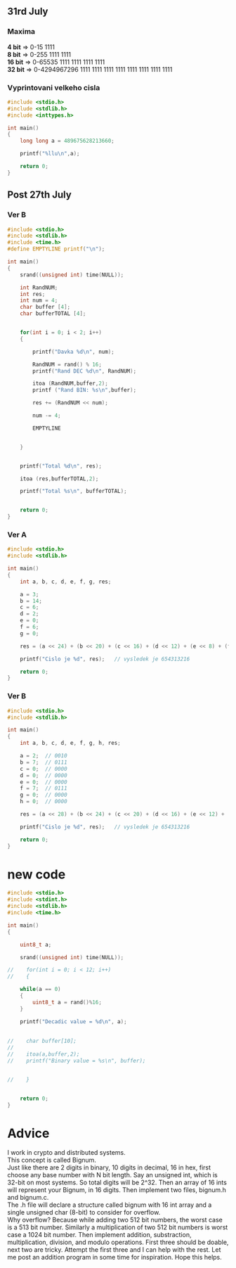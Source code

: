 ## 31rd July

### Maxima

**4 bit**  => 0-15   1111  </br>
**8 bit**  => 0-255  1111 1111  </br>
**16 bit** => 0-65535  1111 1111 1111 1111  </br>
**32 bit** => 0-4294967296 1111 1111 1111 1111 1111 1111 1111 1111  </br>

### Vyprintovani velkeho cisla
```C
#include <stdio.h>
#include <stdlib.h>
#include <inttypes.h>

int main()
{
    long long a = 489675628213660;

    printf("%llu\n",a);

    return 0;
}

```

## Post 27th July

### Ver B
```c
#include <stdio.h>
#include <stdlib.h>
#include <time.h>
#define EMPTYLINE printf("\n");

int main()
{
    srand((unsigned int) time(NULL));

    int RandNUM;
    int res;
    int num = 4;
    char buffer [4];
    char bufferTOTAL [4];


    for(int i = 0; i < 2; i++)
    {

        printf("Davka %d\n", num);

        RandNUM = rand() % 16;
        printf("Rand DEC %d\n", RandNUM);

        itoa (RandNUM,buffer,2);
        printf ("Rand BIN: %s\n",buffer);

        res += (RandNUM << num);

        num -= 4;

        EMPTYLINE


    }


    printf("Total %d\n", res);

    itoa (res,bufferTOTAL,2);

    printf("Total %s\n", bufferTOTAL);


    return 0;
}
```

### Ver A

```c
#include <stdio.h>
#include <stdlib.h>

int main()
{
    int a, b, c, d, e, f, g, res;

    a = 3;
    b = 14;
    c = 6;
    d = 2;
    e = 0;
    f = 6;
    g = 0;

    res = (a << 24) + (b << 20) + (c << 16) + (d << 12) + (e << 8) + (f << 4) + g;    

    printf("Cislo je %d", res);   // vysledek je 654313216

    return 0;
}

```

### Ver B

```c
#include <stdio.h>
#include <stdlib.h>

int main()
{
    int a, b, c, d, e, f, g, h, res;

    a = 2;  // 0010
    b = 7;  // 0111
    c = 0;  // 0000
    d = 0;  // 0000
    e = 0;  // 0000
    f = 7;  // 0111
    g = 0;  // 0000
    h = 0;  // 0000

    res = (a << 28) + (b << 24) + (c << 20) + (d << 16) + (e << 12) + (f << 8) + (g << 4) + h;

    printf("Cislo je %d", res);   // vysledek je 654313216

    return 0;
}

```

# new code

```c
#include <stdio.h>
#include <stdint.h>
#include <stdlib.h>
#include <time.h>

int main()
{

    uint8_t a;

    srand((unsigned int) time(NULL));

//    for(int i = 0; i < 12; i++)
//    {

    while(a == 0)
    {
        uint8_t a = rand()%16;
    }

    printf("Decadic value = %d\n", a);
    
    
//    char buffer[10];
//
//    itoa(a,buffer,2);
//    printf("Binary value = %s\n", buffer);


//    }


    return 0;
}

```


# Advice
I work in crypto and distributed systems. <br />
This concept is called Bignum. <br />
Just like there are 2 digits in binary, 10 digits in decimal, 16 in hex, first choose any base number with N bit length. Say an unsigned int, which is 32-bit on most systems. So total digits will be 2^32. Then an array of 16 ints will represent your Bignum, in 16 digits. Then implement two files, bignum.h and bignum.c. <br />
The .h file will declare a structure called bignum with 16 int array and a single unsigned char (8-bit) to consider for overflow. <br />
Why overflow? Because while adding two 512 bit numbers, the worst case is a 513 bit number. Similarly a multiplication of two 512 bit numbers is worst case a 1024 bit number. Then implement addition, substraction, multiplication, division, and modulo operations. First three should be doable, next two are tricky. Attempt the first three and I can help with the rest. Let me post an addition program in some time for inspiration. Hope this helps.
